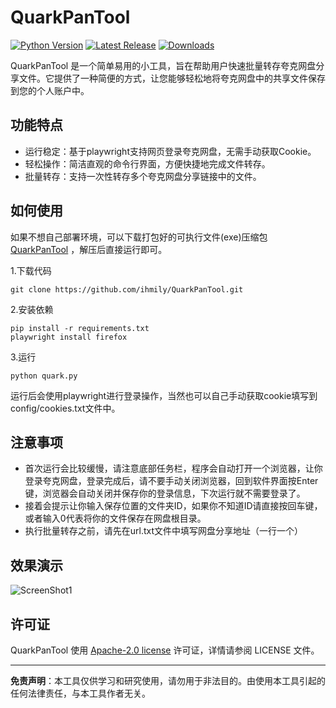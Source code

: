 # QuarkPanTool

[![Python Version](https://img.shields.io/badge/python-3.11.6-blue.svg)](https://www.python.org/downloads/release/python-3116/)
[![Latest Release](https://img.shields.io/github/v/release/ihmily/QuarkPanTool)](https://github.com/ihmily/QuarkPanTool/releases/latest)
[![Downloads](https://img.shields.io/github/downloads/ihmily/QuarkPanTool/total)](https://github.com/ihmily/QuarkPanTool/releases/latest)

QuarkPanTool 是一个简单易用的小工具，旨在帮助用户快速批量转存夸克网盘分享文件。它提供了一种简便的方式，让您能够轻松地将夸克网盘中的共享文件保存到您的个人账户中。

## 功能特点

- 运行稳定：基于playwright支持网页登录夸克网盘，无需手动获取Cookie。
- 轻松操作：简洁直观的命令行界面，方便快捷地完成文件转存。
- 批量转存：支持一次性转存多个夸克网盘分享链接中的文件。

## 如何使用

如果不想自己部署环境，可以下载打包好的可执行文件(exe)压缩包 [QuarkPanTool](https://github.com/ihmily/QuarkPanTool/releases) ，解压后直接运行即可。

1.下载代码

```
git clone https://github.com/ihmily/QuarkPanTool.git
```

2.安装依赖

```
pip install -r requirements.txt
playwright install firefox
```

3.运行

```
python quark.py
```

运行后会使用playwright进行登录操作，当然也可以自己手动获取cookie填写到config/cookies.txt文件中。

## 注意事项

- 首次运行会比较缓慢，请注意底部任务栏，程序会自动打开一个浏览器，让你登录夸克网盘，登录完成后，请不要手动关闭浏览器，回到软件界面按Enter键，浏览器会自动关闭并保存你的登录信息，下次运行就不需要登录了。
- 接着会提示让你输入保存位置的文件夹ID，如果你不知道ID请直接按回车键，或者输入0代表将你的文件保存在网盘根目录。
- 执行批量转存之前，请先在url.txt文件中填写网盘分享地址（一行一个）

## 效果演示

![ScreenShot1](D:\Typora\images\Snipaste_2024-03-21_21-51-22.jpg)

## 许可证

QuarkPanTool 使用 [Apache-2.0 license](https://github.com/ihmily/QuarkPanTool#Apache-2.0-1-ov-file) 许可证，详情请参阅 LICENSE 文件。

------

**免责声明**：本工具仅供学习和研究使用，请勿用于非法目的。由使用本工具引起的任何法律责任，与本工具作者无关。
